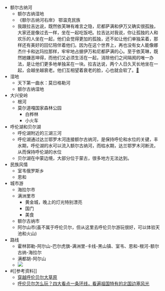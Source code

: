- 额尔古纳河
    - 额尔古纳湿地
    - 《额尔古纳河右岸》 鄂温克民族
    - 我跟拉吉达说，既然依芙琳有难言之隐，尼都萨满和伊万又确实很孤独，大家还是像过去一样，坐在一起吃饭吧。拉吉达对我说，你让孤独的人和欢乐的人坐在一起，他们会觉得更加的孤独，还不如让他们单独呆着，那样还有美好的回忆陪伴着他们。因为在这个世界上，再也没有女人能像娜杰什卡和达玛拉那样，牢牢地占据伊万和尼都萨满的心。至于依芙琳，既然她嫌恶坤得，而他们又必须生活在一起，消除他们之间隔阂的唯一办法，是让他们更多地单独呆在一块。拉吉达说，两个人日久天长地坐在一起，会越坐越衰老。他们互相望着衰老的脸，心也就会软了。[🍎](marginnote3app://note/12331116-0419-4C1D-A653-190B20E97020)
- 湿地
    - 天下第一曲水：莫日格勒河
    - 额尔古纳湿地
- 大兴安岭
    - 根河
    - 莫尔道嘎国家森林公园
        - 白桦林
        - 小火车
- 呼伦湖和贝尔湖
    - 呼伦湖附近的三湖三河
    - 呼伦湖通过达兰鄂罗木河连接额尔古纳河，是保持呼伦和水位的关键，丰水期，呼伦湖的水可以流入额尔古纳河，而枯水期，达兰鄂罗木河断流，从而保持呼伦湖的水位
    - 贝尔湖在中蒙边境，大部分位于蒙古，很多地方无法达到。
- 民族风情
    - 室韦俄罗斯乡
    - 恩和
- 城市游
    - 海拉尔市
    - 满洲里市
        - 黄金城，晚上的灯光特别漂亮
        - 国门
        - 美食
    - 额尔古纳市
    - 阿尔山市(虽不属于呼伦贝尔，但从这里去呼伦贝尔游玩很好，可以体验天池和火山)
- 路线
    - 霍林郭勒-阿尔山-巴尔虎旗-满洲里-卡线-黑山镇、室韦、恩和-根河-额尔古纳-海拉尔
    - 满都胡-阿尔山
    - ![](https://firebasestorage.googleapis.com/v0/b/firescript-577a2.appspot.com/o/imgs%2Fapp%2Fxinyiheng%2FQakklewOVy.png?alt=media&token=9dae3386-34cb-43c0-8f42-032d188541e0)
- #[[参考资料]]
    - [穿越呼伦贝尔大草原](https://www.youtube.com/watch?v=nzxlMQ2NaHc&t=540s)
    - [呼伦贝尔怎么玩？四大看点一条环线，看遍祖国特有的北国边塞风光](https://www.youtube.com/watch?v=HOlV8tvCbgo)
